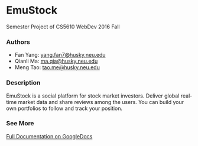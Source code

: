 # EmuStock
Semester Project of CS5610 WebDev 2016 Fall   

### Authors
* Fan Yang: yang.fan7@husky.neu.edu 
* Qianli Ma: ma.qia@husky.neu.edu
* Meng Tao: tao.me@husky.neu.edu

### Description
EmuStock is a social platform for stock market investors. Deliver global real-time market data and share reviews among the users. You can build your own portfolios to follow and track your position.

### See More
[Full Documentation on GoogleDocs](https://docs.google.com/document/d/1U5iJ8ODmOl0prdQHBIjg3bB-zX1dGcAFwzG6Wtet9uY/edit?usp=sharing_eixpa_nl&ts=584cdd71)
